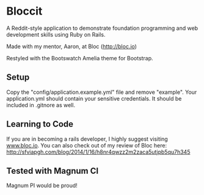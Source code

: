 # Bloccit

A Reddit-style application to demonstrate foundation programming and web development skills using Ruby on Rails. 

Made with my mentor, Aaron, at Bloc (http://bloc.io)

Restyled with the Bootswatch Amelia theme for Bootstrap. 

## Setup

Copy the "config/application.example.yml" file and remove "example". Your application.yml should contain your sensitive credentials. It should be included in .gitnore as well.

## Learning to Code

If you are in becoming a rails developer, I highly suggest visiting www.bloc.io. You can also check out of my review of Bloc here: http://sfviapgh.com/blog/2014/1/16/h8nr4qwzz2m2zaca5utjpb5qu7h345

## Tested with Magnum CI 

Magnum PI would be proud! 